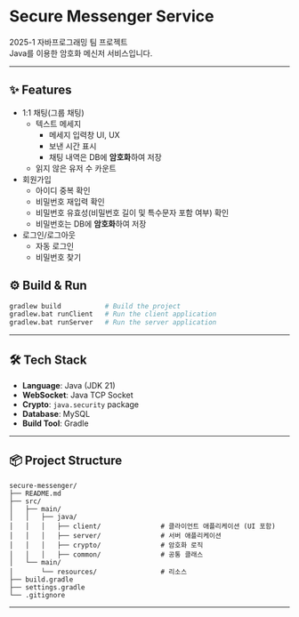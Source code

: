 # Secure Messenger Service

2025-1 자바프로그래밍 팀 프로젝트  
Java를 이용한 암호화 메신저 서비스입니다.

---

## ✨ Features

- 1:1 채팅(그룹 채팅)
  - 텍스트 메세지
    - 메세지 입력창 UI, UX
    - 보낸 시간 표시
    - 채팅 내역은 DB에 **암호화**하여 저장
  - 읽지 않은 유저 수 카운트
- 회원가입
  - 아이디 중복 확인
  - 비밀번호 재입력 확인
  - 비밀번호 유효성(비밀번호 길이 및 특수문자 포함 여부) 확인
  - 비밀번호는 DB에 **암호화**하여 저장
- 로그인/로그아웃
  - 자동 로그인
  - 비밀번호 찾기

## ⚙️ Build & Run
```bash
gradlew build           # Build the project
gradlew.bat runClient   # Run the client application
gradlew.bat runServer   # Run the server application
```

---

## 🛠️ Tech Stack
- **Language**: Java (JDK 21)
- **WebSocket**: Java TCP Socket
- **Crypto**: `java.security` package
- **Database**: MySQL
- **Build Tool**: Gradle

---

## 📦 Project Structure
```
secure-messenger/
├── README.md
├── src/
│   ├── main/
│   │   ├── java/
│   │   │   ├── client/               # 클라이언트 애플리케이션 (UI 포함)
│   │   │   ├── server/               # 서버 애플리케이션
│   │   │   ├── crypto/               # 암호화 로직
│   │   │   ├── common/               # 공통 클래스
│   └── main/
│       └── resources/                # 리소스
├── build.gradle                      
├── settings.gradle                   
└── .gitignore

```

---

